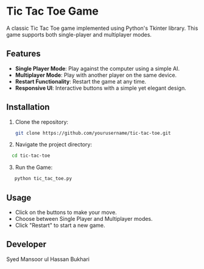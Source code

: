 # Tic Tac Toe Game

A classic Tic Tac Toe game implemented using Python's Tkinter library. This game supports both single-player and multiplayer modes. 

## Features

- **Single Player Mode**: Play against the computer using a simple AI.
- **Multiplayer Mode**: Play with another player on the same device.
- **Restart Functionality**: Restart the game at any time.
- **Responsive UI**: Interactive buttons with a simple yet elegant design.

## Installation

1. Clone the repository:
   ```bash
   git clone https://github.com/yourusername/tic-tac-toe.git
   ```
2. Navigate the project directory:
  ```bash
    cd tic-tac-toe
  ```
3. Run the Game:
```bash
   python tic_tac_toe.py
```
## Usage
- Click on the buttons to make your move.
- Choose between Single Player and Multiplayer modes.
- Click "Restart" to start a new game.

## Developer
Syed Mansoor ul Hassan Bukhari

